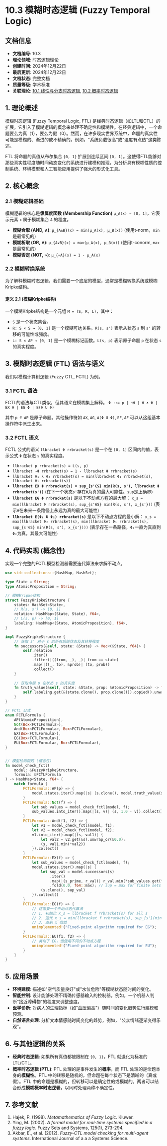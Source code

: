 # 10.3 模糊时态逻辑 (Fuzzy Temporal Logic)

## 文档信息

- **文档编号**: 10.3
- **理论领域**: 时态逻辑理论
- **创建时间**: 2024年12月22日
- **最后更新**: 2024年12月22日
- **文档状态**: 完整文档
- **质量等级**: 学术标准
- **关联理论**: [10.1 线性与分支时态逻辑](./10.1-LTL-CTL理论.md), [10.2 概率时态逻辑](./10.2-概率时态逻辑.md)

## 1. 理论概述

模糊时态逻辑 (Fuzzy Temporal Logic, FTL) 是经典时态逻辑（如LTL和CTL）的扩展，它引入了模糊逻辑的概念来处理不确定性和模糊性。在经典逻辑中，一个命题要么为真（1），要么为假（0）。然而，在许多现实世界系统中，命题的真实性可能是模糊的、渐进的或不精确的。例如，"系统负载很高"或"温度有点热"这类陈述。

FTL 将命题的真值从布尔集合 `{0, 1}` 扩展到连续区间 `[0, 1]`。这使得FTL能够对那些真实性程度随时间动态变化的系统进行建模和推理，为分析具有模糊性质的控制系统、环境模型和人工智能应用提供了强大的形式化工具。

## 2. 核心概念

### 2.1 模糊逻辑基础

模糊逻辑的核心是**隶属度函数 (Membership Function)** `μ_A(x) → [0, 1]`，它表示元素 `x` 属于模糊集合 `A` 的程度。

- **模糊合取 (AND, ∧)**: `μ_{A∧B}(x) = min(μ_A(x), μ_B(x))` (使用t-norm，`min`是最常见的)
- **模糊析取 (OR, ∨)**: `μ_{A∨B}(x) = max(μ_A(x), μ_B(x))` (使用t-conorm, `max`是最常见的)
- **模糊否定 (NOT, ¬)**: `μ_{¬A}(x) = 1 - μ_A(x)`

### 2.2 模糊转换系统

为了解释模糊时态逻辑，我们需要一个底层的模型，通常是模糊转换系统或模糊Kripke结构。

#### 定义 2.1 (模糊Kripke结构)

一个模糊Kripke结构是一个元组 `M = (S, R, L)`，其中：

- `S` 是一个状态集合。
- `R: S × S → [0, 1]` 是一个模糊可达关系。`R(s, s')` 表示从状态 `s` 到 `s'` 的转移的可能性或强度。
- `L: S × AP → [0, 1]` 是一个模糊标记函数。`L(s, p)` 表示原子命题 `p` 在状态 `s` 的真实程度。

## 3. 模糊时态逻辑 (FTL) 语法与语义

我们以模糊计算树逻辑 (Fuzzy CTL, FCTL) 为例。

### 3.1 FCTL 语法

FCTL的语法与CTL类似，但其语义在模糊集上解释。
`Φ ::= p | ¬Φ | Φ ∧ Φ | EX Φ | EG Φ | E(Φ U Φ)`

其中 `p ∈ AP` 是原子命题。其他操作符如 `AX`, `AG`, `A(Φ U Φ)`, `EF`, `AF` 可以从这组基本操作符中派生出来。

### 3.2 FCTL 语义

FCTL 公式的语义 `llbracket Φ rrbracket(s)` 是一个在 `[0, 1]` 区间内的值，表示公式 `Φ` 在状态 `s` 的真实程度。

- `llbracket p rrbracket(s) = L(s, p)`
- `llbracket ¬Φ rrbracket(s) = 1 - llbracket Φ rrbracket(s)`
- `llbracket Φ₁ ∧ Φ₂ rrbracket(s) = min(llbracket Φ₁ rrbracket(s), llbracket Φ₂ rrbracket(s))`
- **`llbracket EX Φ rrbracket(s) = sup_{s'∈S} min(R(s, s'), llbracket Φ rrbracket(s'))`**
  (在下一个状态`s'`存在`Φ`为真的最大可能性。`sup`是上确界)
- **`llbracket EG Φ rrbracket(s)`** 是以下不动点方程的最大解：
  `x_s = min(llbracket Φ rrbracket(s), sup_{s'∈S} min(R(s, s'), x_{s'}))`
  (表示`Φ`在未来一条路径上永远为真的最大可能性)
- **`llbracket E(Φ₁ U Φ₂) rrbracket(s)`** 是以下不动点方程的最小解：
  `x_s = max(llbracket Φ₂ rrbracket(s), min(llbracket Φ₁ rrbracket(s), sup_{s'∈S} min(R(s, s'), x_{s'})))`
  (表示存在一条路径，`Φ₁`一直为真直到`Φ₂`为真，其最大可能性)

## 4. 代码实现 (概念性)

实现一个完整的FCTL模型检测器需要迭代算法来求解不动点。

```rust
use std::collections::{HashMap, HashSet};

type State = String;
type AtomicProposition = String;

// 模糊Kripke结构
struct FuzzyKripkeStructure {
    states: HashSet<State>,
    // R(s, s') -> [0, 1]
    relation: HashMap<(State, State), f64>,
    // L(s, p) -> [0, 1]
    labeling: HashMap<(State, AtomicProposition), f64>,
}

impl FuzzyKripkeStructure {
    // 获取 s' 对于 s 的所有后继状态及其转移强度
    fn successors(&self, state: &State) -> Vec<(&State, f64)> {
        self.relation
            .iter()
            .filter(|((from, _), _)| from == state)
            .map(|((_, to), &prob)| (to, prob))
            .collect()
    }
    
    // 获取命题 p 在状态 s 的真实度
    fn truth_value(&self, state: &State, prop: &AtomicProposition) -> f64 {
        self.labeling.get(&(state.clone(), prop.clone())).copied().unwrap_or(0.0)
    }
}

// FCTL 公式
enum FCTLFormula {
    AP(AtomicProposition),
    Not(Box<FCTLFormula>),
    And(Box<FCTLFormula>, Box<FCTLFormula>),
    EX(Box<FCTLFormula>),
    EG(Box<FCTLFormula>),
    EU(Box<FCTLFormula>, Box<FCTLFormula>),
}


// 模型检测函数 (概念性)
fn model_check_fctl(
    model: &FuzzyKripkeStructure, 
    formula: &FCTLFormula
) -> HashMap<State, f64> {
    match formula {
        FCTLFormula::AP(p) => {
            model.states.iter().map(|s| (s.clone(), model.truth_value(s, p))).collect()
        }
        FCTLFormula::Not(f) => {
            let sub_values = model_check_fctl(model, f);
            sub_values.into_iter().map(|(s, v)| (s, 1.0 - v)).collect()
        }
        FCTLFormula::And(f1, f2) => {
            let v1 = model_check_fctl(model, f1);
            let v2 = model_check_fctl(model, f2);
            v1.into_iter().map(|(s, val1)| {
                let val2 = v2.get(&s).unwrap_or(&0.0);
                (s, val1.min(*val2))
            }).collect()
        }
        FCTLFormula::EX(f) => {
            let sub_values = model_check_fctl(model, f);
            model.states.iter().map(|s| {
                let sup_val = model.successors(s)
                    .iter()
                    .map(|(s_prime, r_val)| r_val.min(*sub_values.get(*s_prime).unwrap_or(&0.0)))
                    .fold(0.0, f64::max); // sup = max for finite sets
                (s.clone(), sup_val)
            }).collect()
        }
        FCTLFormula::EG(f) => {
            // 这需要一个不动点迭代算法
            // 1. 初始化 x_s = llbracket f rrbracket(s) for all s
            // 2. 迭代 x_s = min(llbracket f rrbracket(s), sup_{s'}(min(R(s,s'), x_{s'})))
            // 3. 直到 x 收敛
            unimplemented!("Fixed-point algorithm required for EG");
        }
        FCTLFormula::EU(f1, f2) => {
            // 类似于 EG，但使用不同的不动点方程
            unimplemented!("Fixed-point algorithm required for EU");
        }
    }
}
```

## 5. 应用场景

- **环境建模**: 描述如"空气质量良好"或"水位危险"等模糊状态随时间的变化。
- **智能控制**: 设计能够处理不精确传感器输入的控制器，例如，一个机器人判断"接近障碍物"的程度来调整速度。
- **医学诊断**: 对病人的生理指标（如"血压偏高"）随时间的变化趋势进行建模和预测。
- **自然语言处理**: 分析文本情感随时间变化的趋势，例如，"公众情绪逐渐变得乐观"。

## 6. 与其他逻辑的关系

- **经典时态逻辑**: 如果所有真值都被限制在 `{0, 1}`，FTL 就退化为标准的 LTL/CTL。
- **概率时态逻辑 (PTL)**: PTL 处理的是事件发生的**概率**，而 FTL 处理的是命题本身的**模糊性**。PTL 中的转移是随机的，但命题在每个状态下是清晰的（真或假）。FTL 中的命题是模糊的，但转移可以是确定性的或模糊的。两者可以结合形成**模糊概率时态逻辑**，以同时处理两种不确定性。

## 7. 参考文献

1. Hajek, P. (1998). *Metamathematics of Fuzzy Logic*. Kluwer.
2. Ying, M. (2002). *A formal model for real-time systems specified in a fuzzy logic*. Fuzzy Sets and Systems, 125(1), 273-294.
3. Akbar, E., et al. (2012). *Fuzzy-CTL model checking for multi-agent systems*. International Journal of a a a Systems Science.
